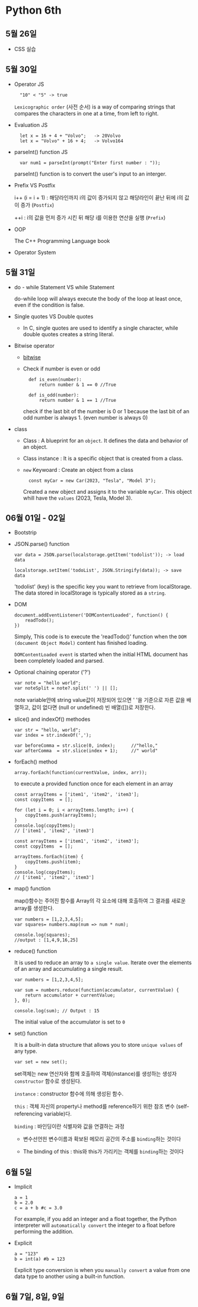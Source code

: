 # Python 6th

## 5월 26일

- CSS 실습
## 5월 30일

- Operator JS

        "10" < "5" -> true

    ```Lexicographic order``` (사전 순서) is a way of comparing strings that compares the characters in one at a time, from left to right.

- Evaluation JS

        let x = 16 + 4 + "Volvo";   -> 20Volvo
        let x = "Volvo" + 16 + 4;   -> Volvo164

- parseInt() function JS

        var num1 = parseInt(prompt("Enter first number : "));
    
    parseInt() function is to convert the user's input to an interger.

- Prefix VS Postfix
    
    i++ (i = i + 1) : 해당라인까지 i의 값이 증가되지 않고 해당라인이 끝난 뒤에 i의 값이 증가 (```Postfix```)

    ++i : i의 값을 먼저 증가 시킨 뒤 해당 i를 이용한 연산을 실행 (```Prefix```)

- OOP

    The C++ Programming Language book

- Operator System

## 5월 31일

- do - while Statement VS while Statement

    do-while loop will always execute the body of the loop at least once, even if the condition is false.

- Single quotes VS Double quotes

    - In C, single quotes are used to identify a single character, while double quotes creates a string literal.

- Bitwise operator

    - [bitwise](https://www.programiz.com/c-programming/bitwise-operators)

    - Check if number is even or odd
    
            def is_even(number):
                return number & 1 == 0 //True

            def is_odd(number):
                return number & 1 == 1 //True
    
        check if the last bit of the number is 0 or 1 because the last bit of an odd number is always 1. (even number is always 0)

- class 

    - Class : A blueprint for an ```object```. It defines the data and behavior of an object.

    - Class instance : It is a specific object that is created from a class. 

    - ```new``` Keywoard : Create an object from a class

            const myCar = new Car(2023, "Tesla", "Model 3");
            
        Created a new object and assigns it to the variable ```myCar```. This object whill have the ```values``` (2023, Tesla, Model 3).


## 06월 01일 - 02일

- Bootstrip

- JSON.parse() function

    ```
    var data = JSON.parse(localstorage.getItem('todolist')); -> load data

    localstorage.setItem('todoList', JSON.Stringify(data)); -> save data
    ```
    'todolist' (key) is the specific key you want to retrieve from localStorage.
    The data stored in localStorage is typically stored as a ```string```.

- DOM

    ```
    document.addEventListener('DOMContentLoaded', function() {
        readTodo();
    })
    ```
    Simply, This code is to execute the 'readTodo()' function when the ```DOM (document Object Model)``` content has finished loading.

    ```DOMContentLoaded event``` is started when the initial HTML document has been completely loaded and parsed. 

- Optional chaining operator ('?')

    ```
    var note = "hello world";
    var noteSplit = note?.split(' ') || [];
    ```
    note variable안에 string value값이 저장되어 있으면 ' '을 기준으로 자른 값을 배열하고, 값이 없다면 (null or undefined) 빈 배열([])로 저장한다.

- slice() and indexOf() methodes
    ```
    var str = "hello, world";
    var index = str.indexOf(',');

    var beforeComma = str.slice(0, index);      //"hello,"
    var afterComma  = str.slice(index + 1);     //" world"
    ```

- forEach() method

    ```
    array.forEach(function(currentValue, index, arr));
    ```
    to execute a provided function once for each element in an array
    ```
    const arrayItems = ['item1', 'item2', 'item3'];
    const copyItems  = [];
    
    for (let i = 0; i < arrayItems.length; i++) {
        copyItems.push(arrayItems);
    }
    console.log(copyItems);
    // ['item1', 'item2', 'item3']

    const arrayItems = ['item1', 'item2', 'item3'];
    const copyItems  = [];
    
    arrayItems.forEach(item) {
        copyItems.push(item);
    }
    console.log(copyItems);
    // ['item1', 'item2', 'item3']
    ```
    
- map() function

    map()함수는 주어진 함수를 Array의 각 요소에 대해 호출하여 그 결과를 새로운 array를 생성한다.
    ```
    var numbers = [1,2,3,4,5];
    var squares= numbers.map(num => num * num);

    console.log(squares);
    //output : [1,4,9,16,25]
    ```

- reduce() function

    It is used to reduce an array to ```a single value```. Iterate over the elements of an array and accumulating a single result.
    ```
    var numbers = [1,2,3,4,5];

    var sum = numbers.reduce(function(accumulator, currentValue) {
        return accumulator + currentValue;
    }, 0);

    console.log(sum); // Output : 15
    ```
    The initial value of the accumulator is set to ```0```

- set() function

    It is a built-in data structure that allows you to store ```unique values``` of any type.
    ```
    var set = new set();
    ```
    set객체는 new 연산자와 함께 호출하여 객체(instance)를 생성하는 생성자```constructor``` 함수로 생성된다. 

    ```instance``` : constructor 함수에 의해 생성된 함수.
    
    ```this``` : 객체 자신의 property나 method를 reference하기 위한 참조 변수 (self-referencing variable)다. 
    
    ```binding``` : 바인딩이란 식별자와 값을 연결하는 과정
        
    - 변수선언읜 변수이름과 확보된 메모리 공간의 주소를 ```binding```하는 것이다

    - The binding of this : this와 this가 가리키는 객체를 ```binding```하는 것이다


## 6월 5일

- Implicit

    ```
    a = 1
    b = 2.0
    c = a + b #c = 3.0
    ```
    For example, if you add an integer and a float together, the Python interpreter will ```automatically convert``` the integer to a float before performing the addition.

- Explicit

    ```
    a = "123"
    b = int(a) #b = 123
    ```
    Explicit type conversion is when you ```manually convert``` a value from one data type to another using a built-in function.

## 6월 7일, 8일, 9일